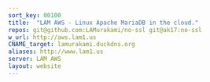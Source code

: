 ```yaml
---
sort_key: 00100
title:  "LAM AWS - Linux Apache MariaDB in the cloud."
repos: git@github.com:LAMurakami/no-ssl git@ak17:no-ssl
w_url: http://aws.lam1.us
CNAME_target: lamurakami.duckdns.org
aliases: http://www.lam1.us
server: LAM AWS
layout: website
---
```

